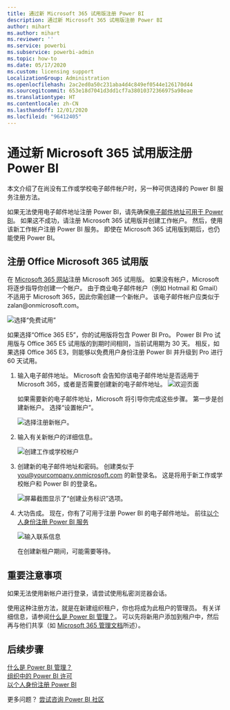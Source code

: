 ```yaml
---
title: 通过新 Microsoft 365 试用版注册 Power BI
description: 通过新 Microsoft 365 试用版注册 Power BI
author: mihart
ms.author: mihart
ms.reviewer: ''
ms.service: powerbi
ms.subservice: powerbi-admin
ms.topic: how-to
ms.date: 05/17/2020
ms.custom: licensing support
LocalizationGroup: Administration
ms.openlocfilehash: 2ac2ed0a50c231aba4d4c849ef0544e126170d44
ms.sourcegitcommit: 653e18d7041d3dd1cf7a38010372366975a98eae
ms.translationtype: HT
ms.contentlocale: zh-CN
ms.lasthandoff: 12/01/2020
ms.locfileid: "96412405"
---
```

# <a name="signing-up-for-power-bi-with-a-new-microsoft-365-trial"></a>通过新 Microsoft 365 试用版注册 Power BI

本文介绍了在尚没有工作或学校电子邮件帐户时，另一种可供选择的 Power BI 服务注册方法。

如果无法使用电子邮件地址注册 Power BI，请先确保[电子邮件地址可用于 Power BI](../fundamentals/service-self-service-signup-for-power-bi.md#supported-email-addresses)。 如果这不成功，请注册 Microsoft 365 试用版并创建工作帐户。 然后，使用该新工作帐户注册 Power BI 服务。 即使在 Microsoft 365 试用版到期后，也仍能使用 Power BI。

## <a name="sign-up-for-a-microsoft-365-trial-of-office"></a>注册 Office Microsoft 365 试用版

在 [Microsoft 365 网站](https://www.microsoft.com/microsoft-365/business/compare-more-office-365-for-business-plans)注册 Microsoft 365 试用版。 如果没有帐户，Microsoft 将逐步指导你创建一个帐户。 由于商业电子邮件帐户（例如 Hotmail 和 Gmail）不适用于 Microsoft 365，因此你需创建一个新帐户。  该电子邮件帐户应类似于 zalan\@onmicrosoft.com。

![选择“免费试用”](media/service-admin-signing-up-for-power-bi-with-a-new-office-365-trial/power-bi-try-free.png)

如果选择“Office 365 E5”，你的试用版将包含 Power BI Pro。 Power BI Pro 试用版与 Office 365 E5 试用版的到期时间相同，当前试用期为 30 天。 相反，如果选择 Office 365 E3，则能够以免费用户身份注册 Power BI 并升级到 Pro 进行 60 天试用。 

1. 输入电子邮件地址。 Microsoft 会告知你该电子邮件地址是否适用于 Microsoft 365，或者是否需要创建新的电子邮件地址。  ![欢迎页面](media/service-admin-signing-up-for-power-bi-with-a-new-office-365-trial/power-bi-setup.png)

    如果需要新的电子邮件地址，Microsoft 将引导你完成这些步骤。 第一步是创建新帐户。 选择“设置帐户”。

    ![选择注册新帐户。](media/service-admin-signing-up-for-power-bi-with-a-new-office-365-trial/power-bi-email.png)

2. 输入有关新帐户的详细信息。

    ![创建工作或学校帐户](media/service-admin-signing-up-for-power-bi-with-a-new-office-365-trial/power-bi-enter-info.png)

3. 创建新的电子邮件地址和密码。 创建类似于 you@yourcompany.onmicrosoft.com 的新登录名。 这是将用于新工作或学校帐户和 Power BI 的登录名。

    ![屏幕截图显示了“创建业务标识”选项。](media/service-admin-signing-up-for-power-bi-with-a-new-office-365-trial/power-bi-create-account.png)

4. 大功告成。  现在，你有了可用于注册 Power BI 的电子邮件地址。 前往[以个人身份注册 Power BI 服务](../fundamentals/service-self-service-signup-for-power-bi.md)

     ![输入联系信息](media/service-admin-signing-up-for-power-bi-with-a-new-office-365-trial/power-bi-thank.png)

    在创建新租户期间，可能需要等待。

## <a name="important-considerations"></a>重要注意事项

如果无法使用新帐户进行登录，请尝试使用私密浏览器会话。

使用这种注册方法，就是在新建组织租户，你也将成为此租户的管理员。 有关详细信息，请参阅[什么是 Power BI 管理？](service-admin-administering-power-bi-in-your-organization.md)。 可以先将新用户添加到租户中，然后再与他们共享（如 [Microsoft 365 管理文档](https://support.office.com/article/Add-users-individually-to-Office-365---Admin-Help-1970f7d6-03b5-442f-b385-5880b9c256ec)所述）。

## <a name="next-steps"></a>后续步骤

[什么是 Power BI 管理？](service-admin-administering-power-bi-in-your-organization.md)  
[组织中的 Power BI 许可](service-admin-licensing-organization.md)  
[以个人身份注册 Power BI](../fundamentals/service-self-service-signup-for-power-bi.md)

更多问题？ [尝试咨询 Power BI 社区](https://community.powerbi.com/)